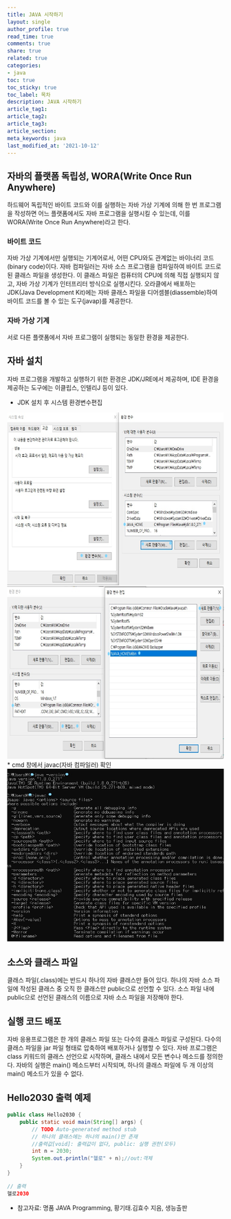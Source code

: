 ```yaml
---
title: JAVA 시작하기
layout: single
author_profile: true
read_time: true
comments: true
share: true
related: true
categories:
- java
toc: true
toc_sticky: true
toc_label: 목차
description: JAVA 시작하기
article_tag1: 
article_tag2: 
article_tag3: 
article_section: 
meta_keywords: java
last_modified_at: '2021-10-12'
---
```


## 자바의 플랫폼 독립성, WORA(Write Once Run Anywhere)
하드웨어 독립적인 바이트 코드와 이를 실행하는 자바 가상 기계에 의해 한 번 프로그램을 작성하면 어느 플랫폼에서도 자바 프로그램을 실행시킬 수 있는데, 이를 WORA(Write Once Run Anywhere)라고 한다.

### 바이트 코드
자바 가상 기계에서만 실행되는 기계어로서, 어떤 CPU와도 관계없는 바이너리 코드(binary code)이다. 자바 컴파일러는 자바 소스 프로그램을 컴파일하여 바이트 코드로 된 클래스 파일을 생성한다. 이 클래스 파일은 컴퓨터의 CPU에 의해 직접 실행되지 않고, 자바 가상 기계가 인터프리터 방식으로 실행시킨다.
오라클에서 배포하는 JDK(Java Development Kit)에는 자바 클래스 파일을 디어셈블(diassemble)하여 바이트 코드를 볼 수 있는 도구(javap)를 제공한다.

### 자바 가상 기계
서로 다른 플랫폼에서 자바 프로그램이 실행되는 동일한 환경을 제공한다.

## 자바 설치
자바 프로그램을 개발하고 실행하기 위한 환경은 JDK/JRE에서 제공하며, IDE 환경을 제공하는 도구에는 이클립스, 인텔리J 등이 있다.
* JDK 설치 후 시스템 환경변수편집
<img src="images/Inkedsetting.jpg"  width="600" height="400"/>
<img src="images/Inkedpath.jpg"  width="600" height="400"/>
* cmd 창에서 javac(자바 컴파일러) 확인
<img src="images/Inkedjavac.jpg"  width="600" height="400"/>

## 소스와 클래스 파일
클래스 파일(.class)에는 반드시 하나의 자바 클래스만 들어 있다. 하나의 자바 소스 파일에 작성된 클래스 중 오직 한 클래스만 public으로 선언할 수 있다. 소스 파일 내에 public으로 선언된 클래스의 이름으로 자바 소스 파일을 저장해야 한다.

## 실행 코드 배포
자바 응용프로그램은 한 개의 클래스 파일 또는 다수의 클래스 파일로 구성된다. 다수의 클래스 파일을 jar 파일 형태로 압축하여 배포하거나 실행할 수 있다. 자바 프로그램은 class 키워드의 클래스 선언으로 시작하며, 클래스 내에서 모든 변수나 메소드를 정의한다. 자바의 실행은 main() 메소드부터 시작되며, 하나의 클래스 파일에 두 개 이상의 main() 메소드가 있을 수 없다.

## Hello2030 출력 예제

````java
public class Hello2030 {
	public static void main(String[] args) {
		// TODO Auto-generated method stub
		// 하나의 클래스에는 하나의 main()만 존재
		//출력값[void]: 출력값이 없다, public: 실행 권한(모두)
		int n = 2030;
		System.out.println("헬로" + n);//out:객체
	}
}
````
````java
// 출력 
헬로2030
````

* 참고자료: 명품 JAVA Programming, 황기태.김효수 지음, 생능출판
